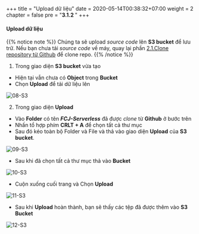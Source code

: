 +++
title = "Upload dữ liệu"
date = 2020-05-14T00:38:32+07:00
weight = 2
chapter = false
pre = "<b>3.1.2 </b>"
+++

#### Upload dữ liệu

{{% notice note %}}
Chúng ta sẽ upload _source code_ lên **S3 bucket** để lưu trữ. Nếu bạn chưa tải _source code_ về máy, quay lại phần [2.1.Clone repository từ Github](2-preparation/1-clone-code) để clone repo.
{{% /notice %}}

1. Trong giao diện **S3 bucket** vừa tạo

- Hiện tại vẫn chưa có **Object** trong **Bucket**
- Chọn **Upload** để tải dữ liệu lên

![08-S3](/images/3/3-s3-08.png?width=90pc)

2. Trong giao diện **Upload**

- Vào **Folder** có tên _**FCJ-Serverless**_ đã được _clone_ từ **Github** ở bước trên
- Nhấn tổ hợp phím **CRLT + A** để chọn tất cả thư mục
- Sau đó kéo toàn bộ Folder và File và thả vào giao diện **Upload** của **S3 bucket**.

![09-S3](/images/3/3-s3-09.png?width=90pc)

- Sau khi đã chọn tất cả thư mục thả vào **Bucket**

![10-S3](/images/3/3-s3-10.png?width=90pc)

- Cuộn xuống cuối trang và Chọn **Upload**

![11-S3](/images/3/3-s3-11.png?width=90pc)

- Sau khi **Upload** hoàn thành, bạn sẽ thấy các tệp đã được thêm vào **S3 Bucket**

![12-S3](/images/3/3-s3-12.png?width=90pc)
